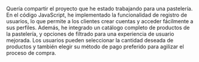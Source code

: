 Quería compartir el proyecto que he estado trabajando para una pastelería. En el código JavaScript, he implementado la funcionalidad de registro de usuarios, lo que permite a los clientes crear cuentas y acceder fácilmente a sus perfiles.
Además, he integrado un catálogo completo de productos de la pastelería, y opciones de filtrado para una experiencia de usuario mejorada. Los usuarios pueden seleccionar la cantidad deseada de productos y también elegir su método de pago preferido para agilizar el proceso de compra.
